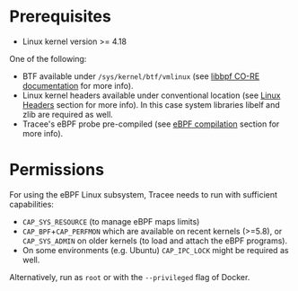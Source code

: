 # Prerequisites

* Linux kernel version >= 4.18

One of the following:

* BTF available under `/sys/kernel/btf/vmlinux` (see [libbpf CO-RE documentation] for more info).
* Linux kernel headers available under conventional location (see [Linux Headers](./headers.md) section for more info).
  In this case system libraries libelf and zlib are required as well.
* Tracee's eBPF probe pre-compiled (see [eBPF compilation](./ebpf-compilation.md) section for more info).

# Permissions

For using the eBPF Linux subsystem, Tracee needs to run with sufficient capabilities:

* `CAP_SYS_RESOURCE` (to manage eBPF maps limits)
* `CAP_BPF`+`CAP_PERFMON` which are available on recent kernels (>=5.8), or `CAP_SYS_ADMIN` on older kernels (to load
  and attach the eBPF programs).
* On some environments (e.g. Ubuntu) `CAP_IPC_LOCK` might be required as well.

Alternatively, run as `root` or with the `--privileged` flag of Docker.

[libbpf CO-RE documentation]: https://github.com/libbpf/libbpf#bpf-co-re-compile-once--run-everywhere